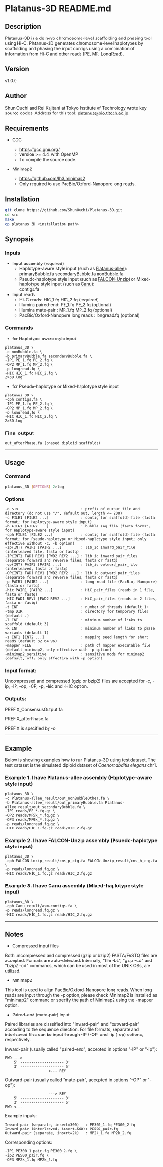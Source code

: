 # Platanus-3D README.md

## Description
Platanus-3D is a de novo chromosome-level scaffolding and phasing tool using Hi-C.
Platanus-3D generates chromosome-level haplotypes by scaffolding and phasing
the input contigs using a combination of information from Hi-C and other reads (PE, MP, LongRead).

## Version
v1.0.0

## Author
Shun Ouchi and Rei Kajitani at Tokyo Institute of Technology wrote key source codes.
Address for this tool: <platanus@bio.titech.ac.jp>


## Requirements
* GCC
    - <https://gcc.gnu.org/>
    - version >= 4.4, with OpenMP
    - To compile the source code.

* Minimap2
    - <https://github.com/lh3/minimap2>
    - Only required to use PacBio/Oxford-Nanopore long reads.

## Installation
```sh
git clone https://github.com/ShunOuchi/Platanus-3D.git
cd src
make
cp platanus_3D <installation_path>
```


## Synopsis
### Inputs
* Input assembly (required)
    * Haplotype-aware style input (such as [Platanus-allee](http://platanus.bio.titech.ac.jp/platanus2)):<br>
      primaryBubble.fa secondaryBubble.fa nonBubble.fa
    * Pseudo-haplotype style input (such as [FALCON-Unzip](https://github.com/PacificBiosciences/FALCON_unzip)) or Mixed-haplotype style input (such as [Canu](https://github.com/marbl/canu)):<br>
      contigs.fa
* Input reads
    * Hi-C reads: HIC_1.fq HIC_2.fq (required)
    * Illumina paired-end: PE_1.fq PE_2.fq (optional)
    * Illumina mate-pair : MP_1.fq MP_2.fq (optional)
    * PacBio/Oxford-Nanopore long reads  : longread.fq (optional)

### Commands

* for Haplotype-aware style input
```
platanus_3D \
-c nonBubble.fa \
-b primaryBubble.fa secondaryBubble.fa \
-IP1 PE_1.fq PE_2.fq \
-OP2 MP_1.fq MP_2.fq \
-p longread.fq \
-HIC HIC_1.fq HIC_2.fq \
2>3D.log
```

* for Pseudo-haplotype or Mixed-haplotype style input
```
platanus_3D \
-cph contigs.fa \
-IP1 PE_1.fq PE_2.fq \
-OP2 MP_1.fq MP_2.fq \
-p longread.fq \
-HIC HIC_1.fq HIC_2.fq \
2>3D.log
```

### Final output
    out_afterPhase.fa (phased diploid scaffolds)

---
## Usage
### Command
```sh
platanus_3D [OPTIONS] 2>log
```
### Options
    -o STR                             : prefix of output file and directory (do not use "/", default out, length <= 200)
    -c FILE1 [FILE2 ...]               : contig (or scaffold) file (fasta format; for Haplotype-aware style input)
    -b FILE1 [FILE2 ...]               : bubble seq file (fasta format; for Haplotype-aware style input)
    -cph FILE1 [FILE2 ...]             : contig (or scaffold) file (fasta format; for Pseudo-haplotype or Mixed-haplotype style input; only effective without -c, -b option)
    -ip{INT} PAIR1 [PAIR2 ...]         : lib_id inward_pair_file (interleaved file, fasta or fastq)
    -IP{INT} FWD1 REV1 [FWD2 REV2 ...] : lib_id inward_pair_files (separate forward and reverse files, fasta or fastq)
    -op{INT} PAIR1 [PAIR2 ...]         : lib_id outward_pair_file (interleaved, fasta or fastq)
    -OP{INT} FWD1 REV1 [FWD2 REV2 ...] : lib_id outward_pair_files (separate forward and reverse files, fasta or fastq)
    -p PAIR1 [PAIR2 ...]               : long-read file (PacBio, Nanopore) (fasta or fastq)
    -hic PAIR1 [PAIR2 ...]             : HiC_pair_files (reads in 1 file, fasta or fastq)
    -HIC FWD1 REV1 [FWD2 REV2 ...]     : HiC_pair_files (reads in 2 files, fasta or fastq)
    -t INT                             : number of threads (default 1)
    -tmp DIR                           : directory for temporary files (default .)
    -l INT                             : minimum number of links to scaffold (default 3)
    -k INT                             : minimum number of links to phase variants (default 1)
    -s INT1 [INT2 ...]                 : mapping seed length for short reads (default 32 64 96)
    -mapper FILE                       : path of mapper executable file (default minimap2, only effective with -p option)
    -minimap2_sensitive                : sensitive mode for minimap2 (default, off; only effective with -p option)

### Input format:
   Uncompressed and compressed (gzip or bzip2) files are accepted for -c, -ip, -IP, -op, -OP, -p, -hic and -HIC option.

### Outputs:
   PREFIX_ConsensusOutput.fa

   PREFIX_afterPhase.fa

PREFIX is specified by -o

---
## Example
Below is showing examples how to run Platanus-3D using test dataset.
The test dataset is the simulated diploid dataset of _Caenorhabditis elegans_ chr1.
### Example 1. I have Platanus-allee assembly (Haplotype-aware style input)
```
platanus_3D \
-c Platanus-allee_result/out_nonBubbleOther.fa \
-b Platanus-allee_result/out_primaryBubble.fa Platanus-allee_result/out_secondaryBubble.fa \
-IP1 reads/PE_*.fq.gz \
-OP2 reads/MP5k_*.fq.gz \
-OP3 reads/MP9k_*.fq.gz \
-p reads/longread.fq.gz \
-HIC reads/HIC_1.fq.gz reads/HIC_2.fq.gz
```
### Example 2. I have FALCON-Unzip assembly (Psuedo-haplotype style input)
```
platanus_3D \
-cph FALCON-Unzip_result/cns_p_ctg.fa FALCON-Unzip_result/cns_h_ctg.fa \
-p reads/longread.fq,gz \
-HIC reads/HIC_1.fq.gz reads/HIC_2.fq.gz
```
### Example 3. I have Canu assembly (Mixed-haplotype style input)
```
platanus_3D \
-cph Canu_result/asm.contigs.fa \
-p reads/longread.fq.gz \
-HIC reads/HIC_1.fq.gz reads/HIC_2.fq.gz
```

---
## Notes
* Compressed input files

Both uncompressed and compressed (gzip or bzip2) FASTA/FASTQ files are accepted.
Formats are auto-detected. Internally, "file -bL", "gzip -cd" and "bzip2 -cd" commands, which can be
used in most of the UNIX OSs, are utilized.

* Minimap2

This tool is used to align PacBio/Oxford-Nanopore long reads.
When long reads are input through the -p option, please check Minimap2 is installed as "minimap2" command
or specify the path of Minimap2 using the -mapper option.

* Paired-end (mate-pair) input

Paired libraries are classified into "inward-pair" and "outward-pair" according to the sequence direction.
For file formats, separate and interleaved files can be input through -IP (-OP) and -ip (-op)
options, respectively.

Inward-pair (usually called "paired-end", accepted in options "-IP" or "-ip"):

    FWD --->
        5' -------------------- 3'
        3' -------------------- 5'
                        <--- REV

Outward-pair (usually called "mate-pair", accepted in options "-OP" or "-op"):

                        ---> REV
        5' -------------------- 3'
        3' -------------------- 5'
    FWD <---

Example inputs:

    Inward-pair (separate, insert=300)   : PE300_1.fq PE300_2.fq
    Inward-pair (interleaved, insert=500): PE500_pair.fq
    Outward-pair (separate, insert=2k)   : MP2k_1.fa MP2k_2.fq

Corresponding options:

    -IP1 PE300_1_pair.fq PE300_2.fq \
    -ip2 PE500_pair.fq \
    -OP3 MP2k_1.fq MP2k_2.fq

